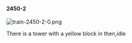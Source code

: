 #### 2450-2
![train-2450-2-0.png](https://github.com/lil-lab/nlvr/raw/master/nlvr/train/images/71/train-2450-2-0.png "train-2450-2-0.png")

There is a tower with a yellow block in then,idle